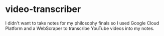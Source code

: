 # video-transcriber

I didn't want to take notes for my philosophy finals so I used Google Cloud Platform and a WebScraper to transcribe YouTube videos into my notes.
